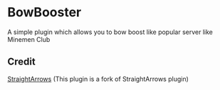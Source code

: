 # BowBooster
A simple plugin which allows you to bow boost like popular server like Minemen Club

## Credit
[StraightArrows](https://www.spigotmc.org/resources/straightarrows.91935/) (This plugin is a fork of StraightArrows plugin)
